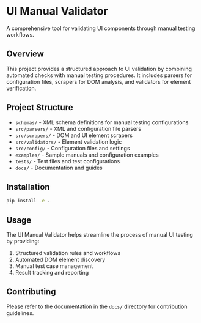 # UI Manual Validator

A comprehensive tool for validating UI components through manual testing workflows.

## Overview

This project provides a structured approach to UI validation by combining automated checks with manual testing procedures. It includes parsers for configuration files, scrapers for DOM analysis, and validators for element verification.

## Project Structure

- `schemas/` - XML schema definitions for manual testing configurations
- `src/parsers/` - XML and configuration file parsers
- `src/scrapers/` - DOM and UI element scrapers
- `src/validators/` - Element validation logic
- `src/config/` - Configuration files and settings
- `examples/` - Sample manuals and configuration examples
- `tests/` - Test files and test configurations
- `docs/` - Documentation and guides

## Installation

```bash
pip install -e .
```

## Usage

The UI Manual Validator helps streamline the process of manual UI testing by providing:

1. Structured validation rules and workflows
2. Automated DOM element discovery
3. Manual test case management
4. Result tracking and reporting

## Contributing

Please refer to the documentation in the `docs/` directory for contribution guidelines.